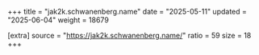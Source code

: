 +++
title = "jak2k.schwanenberg.name"
date = "2025-05-11"
updated = "2025-06-04"
weight = 18679

[extra]
source = "https://jak2k.schwanenberg.name/"
ratio = 59
size = 18
+++
